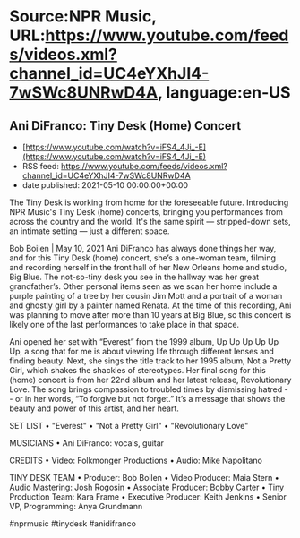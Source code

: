 # Source:NPR Music, URL:https://www.youtube.com/feeds/videos.xml?channel_id=UC4eYXhJI4-7wSWc8UNRwD4A, language:en-US

## Ani DiFranco: Tiny Desk (Home) Concert
 - [https://www.youtube.com/watch?v=iFS4_4Ji_-E](https://www.youtube.com/watch?v=iFS4_4Ji_-E)
 - RSS feed: https://www.youtube.com/feeds/videos.xml?channel_id=UC4eYXhJI4-7wSWc8UNRwD4A
 - date published: 2021-05-10 00:00:00+00:00

The Tiny Desk is working from home for the foreseeable future. Introducing NPR Music's Tiny Desk (home) concerts, bringing you performances from across the country and the world. It's the same spirit — stripped-down sets, an intimate setting — just a different space.

Bob Boilen | May 10, 2021
Ani DiFranco has always done things her way, and for this Tiny Desk (home) concert, she’s a one-woman team, filming and recording herself in the front hall of her New Orleans home and studio, Big Blue. The not-so-tiny desk you see in the hallway was her great grandfather’s. Other personal items seen as we scan her home include a purple painting of a tree by her cousin Jim Mott and a portrait of a woman and ghostly girl by a painter named Renata. At the time of this recording, Ani was planning to move after more than 10 years at Big Blue, so this concert is likely one of the last performances to take place in that space.

Ani opened her set with “Everest” from the 1999 album, Up Up Up Up Up Up, a song that for me is about viewing life through different lenses and finding beauty. Next, she sings the title track to her 1995 album, Not a Pretty Girl, which shakes the shackles of stereotypes. Her final song for this (home) concert is from her 22nd album and her latest release, Revolutionary Love. The song brings compassion to troubled times by dismissing hatred -- or in her words, “To forgive but not forget.” It’s a message that shows the beauty and power of this artist, and her heart.

SET LIST
 • "Everest"
 • "Not a Pretty Girl"
 • "Revolutionary Love"

MUSICIANS
 • Ani DiFranco: vocals, guitar

CREDITS
 • Video: Folkmonger Productions
 • Audio: Mike Napolitano

TINY DESK TEAM
 • Producer: Bob Boilen
 • Video Producer: Maia Stern
 • Audio Mastering: Josh Rogosin
 • Associate Producer: Bobby Carter
 • Tiny Production Team: Kara Frame
 • Executive Producer: Keith Jenkins
 • Senior VP, Programming: Anya Grundmann

#nprmusic #tinydesk #anidifranco


